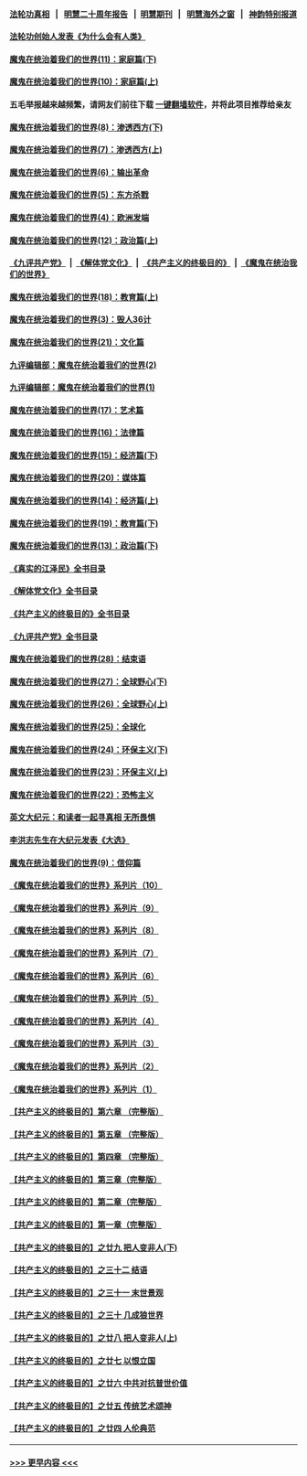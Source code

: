#### [法轮功真相](https://github.com/gfw-breaker/truth/blob/master/README.md?t=0) &nbsp;&nbsp;|&nbsp;&nbsp; [明慧二十周年报告](https://github.com/gfw-breaker/mh-reports/blob/master/README.md?t=0) &nbsp;&nbsp;|&nbsp;&nbsp;[明慧期刊](https://github.com/gfw-breaker/mh-qikan) &nbsp;&nbsp;|&nbsp;&nbsp; [明慧海外之窗](https://github.com/gfw-breaker/mh-news/blob/master/README.md?t=0) &nbsp;&nbsp;|&nbsp;&nbsp; [神韵特别报道](https://github.com/gfw-breaker/mh-news/blob/master/shenyun.md?t=0)
#### [法轮功创始人发表《为什么会有人类》](../pages/nsc422/n13912117.md?t=03111244) 
#### [魔鬼在统治着我们的世界(11)：家庭篇(下)](../pages/nsc422/n10440961.md?t=03111244) 
#### [魔鬼在统治着我们的世界(10)：家庭篇(上)](../pages/nsc422/n10435448.md?t=03111244) 
#### 五毛举报越来越频繁，请网友们前往下载 [一键翻墙软件](https://github.com/gfw-breaker/ssr-accounts)，并将此项目推荐给亲友
#### [魔鬼在统治着我们的世界(8)：渗透西方(下)](../pages/nsc422/n10429603.md?t=03111244) 
#### [魔鬼在统治着我们的世界(7)：渗透西方(上)](../pages/nsc422/n10426013.md?t=03111244) 
#### [魔鬼在统治着我们的世界(6)：输出革命](../pages/nsc422/n10421536.md?t=03111244) 
#### [魔鬼在统治着我们的世界(5)：东方杀戮](../pages/nsc422/n10417707.md?t=03111244) 
#### [魔鬼在统治着我们的世界(4)：欧洲发端](../pages/nsc422/n10414890.md?t=03111244) 
#### [魔鬼在统治着我们的世界(12)：政治篇(上)](../pages/nsc422/n10444576.md?t=03111244) 
#### [《九评共产党》](https://github.com/begood0513/9ping.md/blob/master/README.md) &nbsp;|&nbsp; [《解体党文化》](../../../../jtdwh.md/blob/master/README.md)  &nbsp;|&nbsp; [《共产主义的终极目的》](../../../../gczydzjmd.md/blob/master/README.md) &nbsp;|&nbsp; [《魔鬼在统治我们的世界》](../../../../mgztzwmdsj.md/blob/master/README.md) 
#### [魔鬼在统治着我们的世界(18)：教育篇(上)](../pages/nsc422/n10526970.md?t=03111244) 
#### [魔鬼在统治着我们的世界(3)：毁人36计](../pages/nsc422/n10411583.md?t=03111244) 
#### [魔鬼在统治着我们的世界(21)：文化篇](../pages/nsc422/n10597706.md?t=03111244) 
#### [九评编辑部：魔鬼在统治着我们的世界(2)](../pages/nsc422/n10410036.md?t=03111244) 
#### [九评编辑部：魔鬼在统治着我们的世界(1)](../pages/nsc422/n10406825.md?t=03111244) 
#### [魔鬼在统治着我们的世界(17)：艺术篇](../pages/nsc422/n10499093.md?t=03111244) 
#### [魔鬼在统治着我们的世界(16)：法律篇](../pages/nsc422/n10485969.md?t=03111244) 
#### [魔鬼在统治着我们的世界(15)：经济篇(下)](../pages/nsc422/n10469975.md?t=03111244) 
#### [魔鬼在统治着我们的世界(20)：媒体篇](../pages/nsc422/n10586579.md?t=03111244) 
#### [魔鬼在统治着我们的世界(14)：经济篇(上)](../pages/nsc422/n10457370.md?t=03111244) 
#### [魔鬼在统治着我们的世界(19)：教育篇(下)](../pages/nsc422/n10564808.md?t=03111244) 
#### [魔鬼在统治着我们的世界(13)：政治篇(下)](../pages/nsc422/n10448270.md?t=03111244) 
#### [《真实的江泽民》全书目录](../pages/nsc422/n13721399.md?t=03111244) 
#### [《解体党文化》全书目录](../pages/nsc422/n13721157.md?t=03111244) 
#### [《共产主义的终极目的》全书目录](../pages/nsc422/n13721048.md?t=03111244) 
#### [《九评共产党》全书目录](../pages/nsc422/n13708085.md?t=03111244) 
#### [魔鬼在统治着我们的世界(28)：结束语](../pages/nsc422/n10936246.md?t=03111244) 
#### [魔鬼在统治着我们的世界(27)：全球野心(下)](../pages/nsc422/n10928319.md?t=03111244) 
#### [魔鬼在统治着我们的世界(26)：全球野心(上)](../pages/nsc422/n10900318.md?t=03111244) 
#### [魔鬼在统治着我们的世界(25)：全球化](../pages/nsc422/n10788205.md?t=03111244) 
#### [魔鬼在统治着我们的世界(24)：环保主义(下)](../pages/nsc422/n10695307.md?t=03111244) 
#### [魔鬼在统治着我们的世界(23)：环保主义(上)](../pages/nsc422/n10688613.md?t=03111244) 
#### [魔鬼在统治着我们的世界(22)：恐怖主义](../pages/nsc422/n10614727.md?t=03111244) 
#### [英文大纪元：和读者一起寻真相 无所畏惧](../pages/nsc422/n12542027.md?t=03111244) 
#### [李洪志先生在大纪元发表《大选》](../pages/nsc422/n12534746.md?t=03111244) 
#### [魔鬼在统治着我们的世界(9)：信仰篇](../pages/nsc422/n10432159.md?t=03111244) 
#### [《魔鬼在统治着我们的世界》系列片（10）](../pages/nsc422/n12292670.md?t=03111244) 
#### [《魔鬼在统治着我们的世界》系列片（9）](../pages/nsc422/n12290859.md?t=03111244) 
#### [《魔鬼在统治着我们的世界》系列片（8）](../pages/nsc422/n12287445.md?t=03111244) 
#### [《魔鬼在统治着我们的世界》系列片（7）](../pages/nsc422/n12283425.md?t=03111244) 
#### [《魔鬼在统治着我们的世界》系列片（6）](../pages/nsc422/n12282314.md?t=03111244) 
#### [《魔鬼在统治着我们的世界》系列片（5）](../pages/nsc422/n12281419.md?t=03111244) 
#### [《魔鬼在统治着我们的世界》系列片（4）](../pages/nsc422/n12274024.md?t=03111244) 
#### [《魔鬼在统治着我们的世界》系列片（3）](../pages/nsc422/n12271322.md?t=03111244) 
#### [《魔鬼在统治着我们的世界》系列片（2）](../pages/nsc422/n12269049.md?t=03111244) 
#### [《魔鬼在统治着我们的世界》系列片（1）](../pages/nsc422/n12267575.md?t=03111244) 
#### [【共产主义的终极目的】第六章 （完整版）](../pages/nsc422/n11428913.md?t=03111244) 
#### [【共产主义的终极目的】第五章 （完整版）](../pages/nsc422/n11428912.md?t=03111244) 
#### [【共产主义的终极目的】第四章 （完整版）](../pages/nsc422/n11428907.md?t=03111244) 
#### [【共产主义的终极目的】第三章（完整版）](../pages/nsc422/n11428848.md?t=03111244) 
#### [【共产主义的终极目的】第二章（完整版）](../pages/nsc422/n11428831.md?t=03111244) 
#### [【共产主义的终极目的】第一章（完整版）](../pages/nsc422/n11417651.md?t=03111244) 
#### [【共产主义的终极目的】之廿九 把人变非人(下)](../pages/nsc422/n11344140.md?t=03111244) 
#### [【共产主义的终极目的】之三十二 结语](../pages/nsc422/n11360535.md?t=03111244) 
#### [【共产主义的终极目的】之三十一 末世景观](../pages/nsc422/n11351129.md?t=03111244) 
#### [【共产主义的终极目的】之三十 几成狼世界](../pages/nsc422/n11348280.md?t=03111244) 
#### [【共产主义的终极目的】之廿八 把人变非人(上)](../pages/nsc422/n11340492.md?t=03111244) 
#### [【共产主义的终极目的】之廿七 以恨立国](../pages/nsc422/n11336944.md?t=03111244) 
#### [【共产主义的终极目的】之廿六 中共对抗普世价值](../pages/nsc422/n11324785.md?t=03111244) 
#### [【共产主义的终极目的】之廿五 传统艺术颂神](../pages/nsc422/n11296396.md?t=03111244) 
#### [【共产主义的终极目的】之廿四 人伦典范](../pages/nsc422/n11296397.md?t=03111244) 

----
#### [ >>> 更早内容 <<< ](../indexes/nsc422-earlier.md)
